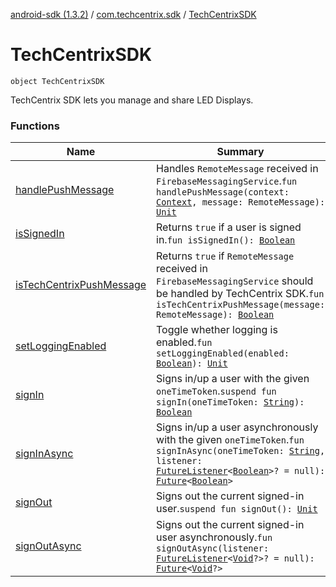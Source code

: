 [android-sdk (1.3.2)](../../index.md) / [com.techcentrix.sdk](../index.md) / [TechCentrixSDK](./index.md)

# TechCentrixSDK

`object TechCentrixSDK`

TechCentrix SDK lets you manage and share LED Displays.

### Functions

| Name | Summary |
|---|---|
| [handlePushMessage](handle-push-message.md) | Handles `RemoteMessage` received in `FirebaseMessagingService`.`fun handlePushMessage(context: `[`Context`](https://developer.android.com/reference/android/content/Context.html)`, message: RemoteMessage): `[`Unit`](https://kotlinlang.org/api/latest/jvm/stdlib/kotlin/-unit/index.html) |
| [isSignedIn](is-signed-in.md) | Returns `true` if a user is signed in.`fun isSignedIn(): `[`Boolean`](https://kotlinlang.org/api/latest/jvm/stdlib/kotlin/-boolean/index.html) |
| [isTechCentrixPushMessage](is-tech-centrix-push-message.md) | Returns `true` if `RemoteMessage` received in `FirebaseMessagingService` should be handled by TechCentrix SDK.`fun isTechCentrixPushMessage(message: RemoteMessage): `[`Boolean`](https://kotlinlang.org/api/latest/jvm/stdlib/kotlin/-boolean/index.html) |
| [setLoggingEnabled](set-logging-enabled.md) | Toggle whether logging is enabled.`fun setLoggingEnabled(enabled: `[`Boolean`](https://kotlinlang.org/api/latest/jvm/stdlib/kotlin/-boolean/index.html)`): `[`Unit`](https://kotlinlang.org/api/latest/jvm/stdlib/kotlin/-unit/index.html) |
| [signIn](sign-in.md) | Signs in/up a user with the given `oneTimeToken`.`suspend fun signIn(oneTimeToken: `[`String`](https://kotlinlang.org/api/latest/jvm/stdlib/kotlin/-string/index.html)`): `[`Boolean`](https://kotlinlang.org/api/latest/jvm/stdlib/kotlin/-boolean/index.html) |
| [signInAsync](sign-in-async.md) | Signs in/up a user asynchronously with the given `oneTimeToken`.`fun signInAsync(oneTimeToken: `[`String`](https://kotlinlang.org/api/latest/jvm/stdlib/kotlin/-string/index.html)`, listener: `[`FutureListener`](../../com.techcentrix.sdk.util/-future-listener/index.md)`<`[`Boolean`](https://kotlinlang.org/api/latest/jvm/stdlib/kotlin/-boolean/index.html)`>? = null): `[`Future`](https://docs.oracle.com/javase/6/docs/api/java/util/concurrent/Future.html)`<`[`Boolean`](https://kotlinlang.org/api/latest/jvm/stdlib/kotlin/-boolean/index.html)`>` |
| [signOut](sign-out.md) | Signs out the current signed-in user.`suspend fun signOut(): `[`Unit`](https://kotlinlang.org/api/latest/jvm/stdlib/kotlin/-unit/index.html) |
| [signOutAsync](sign-out-async.md) | Signs out the current signed-in user asynchronously.`fun signOutAsync(listener: `[`FutureListener`](../../com.techcentrix.sdk.util/-future-listener/index.md)`<`[`Void`](https://docs.oracle.com/javase/6/docs/api/java/lang/Void.html)`?>? = null): `[`Future`](https://docs.oracle.com/javase/6/docs/api/java/util/concurrent/Future.html)`<`[`Void`](https://docs.oracle.com/javase/6/docs/api/java/lang/Void.html)`?>` |

